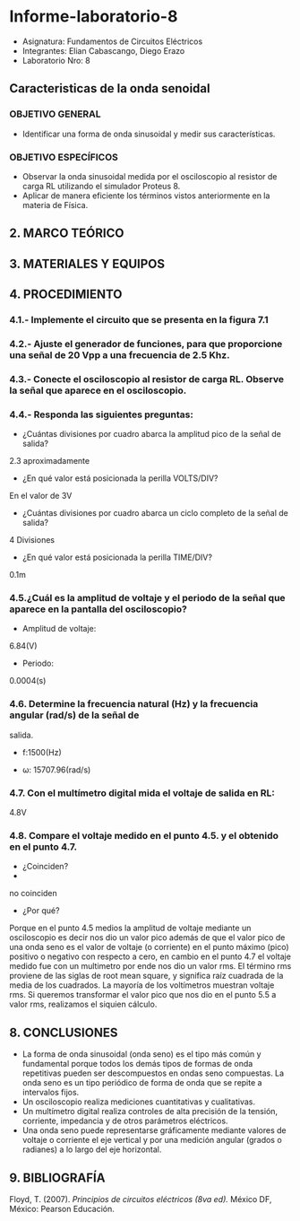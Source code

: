 # Informe-laboratorio-8

- Asignatura: Fundamentos de Circuitos Eléctricos
- Integrantes: Elian Cabascango, Diego Erazo
- Laboratorio Nro: 8

## Caracteristicas de la onda senoidal

### OBJETIVO GENERAL
- Identificar una forma de onda sinusoidal y medir sus características.

### OBJETIVO ESPECÍFICOS
- Observar la onda sinusoidal medida por el osciloscopio al resistor de carga RL utilizando el simulador Proteus 8.
- Aplicar de manera eficiente los términos vistos anteriormente en la materia de Física.

## 2. MARCO TEÓRICO



## 3. MATERIALES Y EQUIPOS



## 4. PROCEDIMIENTO

### 4.1.- Implemente el circuito que se presenta en la figura 7.1



### 4.2.- Ajuste el generador de funciones, para que proporcione una señal de 20 Vpp a una frecuencia de 2.5 Khz.



### 4.3.- Conecte el osciloscopio al resistor de carga RL. Observe la señal que aparece en el osciloscopio.


### 4.4.- Responda las siguientes preguntas:

- ¿Cuántas divisiones por cuadro abarca la amplitud pico de la señal de salida?

2.3 aproximadamente

- ¿En qué valor está posicionada la perilla VOLTS/DIV? 

En el valor de 3V

- ¿Cuántas divisiones por cuadro abarca un ciclo completo de la señal de salida?
 
 4 Divisiones
 
- ¿En qué valor está posicionada la perilla TIME/DIV? 
 
0.1m

### 4.5.¿Cuál es la amplitud de voltaje y el periodo de la señal que aparece en la pantalla del osciloscopio?
- Amplitud de voltaje:

6.84(V)

- Periodo:

0.0004(s)

### 4.6. Determine la frecuencia natural (Hz) y la frecuencia angular (rad/s) de la señal de
salida.



- f:1500(Hz)



- ω: 15707.96(rad/s)

### 4.7. Con el multímetro digital mida el voltaje de salida en RL:



4.8V 

### 4.8. Compare el voltaje medido en el punto 4.5. y el obtenido en el punto 4.7.
- ¿Coinciden?
- 
 no coinciden
 
-  ¿Por qué?

Porque en el punto 4.5 medios la amplitud de voltaje mediante un osciloscopio es decir nos dio un valor pico además de que el valor pico de una onda seno es el valor de voltaje (o corriente) en el punto máximo (pico) positivo o negativo con respecto a cero, en cambio en el punto 4.7 el voltaje medido fue con un multimetro por ende nos dio un valor rms. El término rms proviene de las siglas de root mean square, y significa raíz cuadrada de la media de los cuadrados. La mayoría de los voltímetros muestran voltaje rms. Si queremos transformar el valor pico que nos dio en el punto 5.5 a valor rms, realizamos el siquien cálculo.


 
 ## 8. CONCLUSIONES
- La forma de onda sinusoidal (onda seno) es el tipo más común y fundamental porque todos los demás tipos de formas de onda repetitivas pueden ser descompuestos en ondas seno compuestas. La onda seno es un tipo periódico de forma de onda que se repite a intervalos fijos.
- Un osciloscopio realiza mediciones cuantitativas y cualitativas.
- Un multímetro digital realiza controles de alta precisión de la tensión, corriente, impedancia y de otros parámetros eléctricos.
- Una onda seno puede representarse gráficamente mediante valores de voltaje o corriente el eje vertical y por una medición angular (grados o radianes) a lo largo del eje horizontal.
##  9. BIBLIOGRAFÍA
Floyd, T. (2007). *Principios de circuitos eléctricos (8va ed).* México DF, México: Pearson Educación.
 
